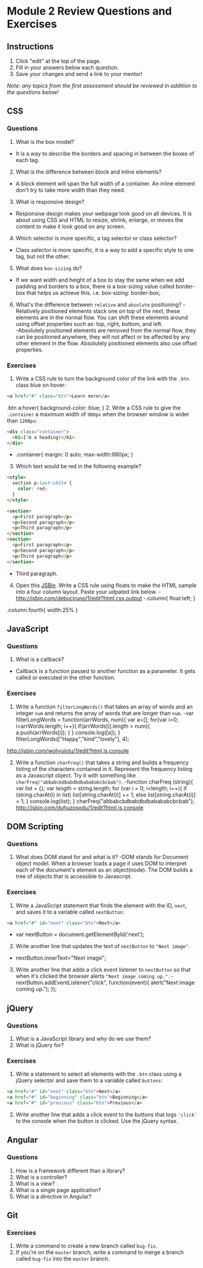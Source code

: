 # Module 2 Review Questions and Exercises

## Instructions

1. Click "edit" at the top of the page.
2. Fill in your answers below each question.
3. Save your changes and send a link to your mentor!

*Note: any topics from the first assessment should be reviewed in addition to the questions below!*

## CSS

### Questions

1. What is the box model?
- It is a way to describe the borders and spacing in between the boxes of each tag.

2. What is the difference between block and inline elements?
- A block element will span the full width of a container.  An inline element don't try to take more width than they need.

3. What is responsive design?
- Responsive design makes your webpage look good on all devices.  It is about using CSS and HTML to resize, shrink, enlarge, or moves the content to make it look good on any screen.

4. Which selector is more specific, a tag selector or class selector?
- Class selector is more specific, it is a way to add a specific style to one tag, but not the other.

5. What does `box-sizing` do?
- If we want width and height of a box to stay the same when we add padding and borders to a box, there is a box-sizing value called border-box that helps us achieve this. i.e. box-sizing: border-box; 

6. What's the difference between `relative` and `absolute` positioning?
-Relatively positioned elements stack one on top of the next, these elements are in the normal flow.  You can shift these elements around using offset properties such as: top, right, bottom, and left.  
-Absolutely positioned elements are removed from the normal flow, they can be positioned anywhere, they will not affect or be affected by any other element in the flow.  Absolutely positioned elements also use offset properties.

### Exercises

1. Write a CSS rule to turn the background color of the link with the `.btn` class blue on hover:

  ```html
  <a href="#" class="btn">Learn more</a>
  ```
.btn a:hover{
    background-color: blue;
 }
2. Write a CSS rule to give the `.container` a maximum width of `980px` when the browser window is wider than `1200px`:

  ```html
  <div class="container">
    <h1>I'm a heading!</h1>
  </div>
  ```
  
  - .container{
    margin: 0 auto;
    max-width:980px;
    }

3. Which text would be red in the following example?

  ```html
  <style>
    section p:last-child {
      color: red;
    }
  </style>

  <section>
    <p>First paragraph</p>
    <p>Second paragraph</p>
    <p>Third paragraph</p>
  </section>
  <section>
    <p>First paragraph</p>
    <p>Second paragraph</p>
    <p>Third paragraph</p>
  </section>
  ```
- Third paragraph.

4. Open this [JSBin](http://jsbin.com/qigiwuhepe/1/edit?html,css,output). Write a CSS rule using floats to make the HTML sample into a four column layout. Paste your udpated link below.
-http://jsbin.com/debuciruno/1/edit?html,css,output
-.column{
  float:left;
  }

.column.fourth{
  width:25%
}

## JavaScript

### Questions

1. What is a callback?
- Callback is a function passed to another function as a parameter.  It gets called or executed in the other function.

### Exercises

1. Write a function `filterLongWords()` that takes an array of words and an integer `num` and returns the array of words that are longer than `num`.
-var filterLongWords = function(arrWords, num){
  var a=[];
  for(var i=0; i<arrWords.length; i++){
    if(arrWords[i].length > num){
      a.push(arrWords[i]);
    }
  }
  console.log([a]);
}
filterLongWords(["Happy","kind","lovely"], 4);

http://jsbin.com/woliyujotu/1/edit?html,js,console

2. Write a function `charFreq()` that takes a string and builds a frequency listing of the characters contained in it. Represent the frequency listing as a Javascript object. Try it with something like `charFreq("abbabcbdbabdbdbabababcbcbab")`.
-function charFreq (string){
  var list = {};
  var length = string.length;
  for (var i = 0; i<length; i++){
    if (string.charAt(i) in list)
    list[string.charAt(i)] += 1;
    else
    list[string.charAt(i)] = 1;
  }
  console.log(list);
}
charFreq("abbabcbdbabdbdbabababcbcbab");
http://jsbin.com/duhuzosodu/1/edit?html,js,console

## DOM Scripting

### Questions

1. What does DOM stand for and what is it?
-DOM stands for Document object model.  When a browser loads a page it uses DOM to interpret each of the document's element as an object(node). The DOM builds a tree of objects that is accessible to Javascript.

### Exercises

1. Write a JavaScript statement that finds the element with the ID, `next`, and saves it to a variable called `nextButton`:

  ```html
  <a href="#" id="next" class="btn">Next</a>
  ```
  - var nextButton = document.getElementById('next');

2. Write another line that updates the text of `nextButton` to `"Next image"`.
- nextButton.innerText="Next image";

3. Write another line that adds a click event listener to `nextButton` so that when it's clicked the browser alerts `"Next image coming up."`.
-nextButton.addEventListener("click", function(event){
      alert("Next image coming up.");
      });

## jQuery

### Questions

1. What is a JavaScript library and why do we use them?
2. What is jQuery for?

### Exercises

1. Write a statement to select all elements with the `.btn` class using a jQuery selector and save them to a variable called `buttons`:

  ```html
  <a href="#" id="next" class="btn">Next</a>
  <a href="#" id="beginning" class="btn">Beginning</a>
  <a href="#" id="previous" class="btn">Previous</a>
  ```

2. Write another line that adds a click event to the buttons that logs `'click'` to the console when the button is clicked. Use the jQuery syntax.

## Angular

### Questions

1. How is a framework different than a library?
2. What is a controller?
3. What is a view?
4. What is a single page application?
5. What is a directive in Angular?

## Git

### Exercises

1. Write a command to create a new branch called `bug-fix`.
2. If you're on the `master` branch, write a command to merge a branch called `bug-fix` into the `master` branch.
